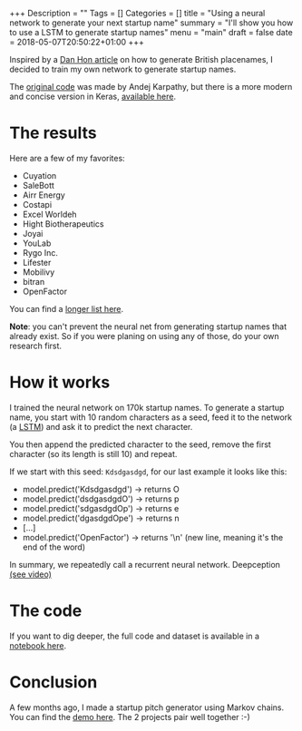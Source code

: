 +++
Description = ""
Tags = []
Categories = []
title = "Using a neural network to generate your next startup name"
summary = "I'll show you how to use a LSTM to generate startup names"
menu = "main"
draft = false
date = 2018-05-07T20:50:22+01:00
+++

Inspired by a [Dan Hon article](https://medium.com/@hondanhon/i-trained-a-neural-net-to-generate-british-placenames-9460e907e4e9) on how to generate British placenames, I decided to train my own network to generate startup names.

The [original code](https://github.com/karpathy/char-rnn) was made by Andej Karpathy, but there is a more modern and concise version in Keras, [available here](https://github.com/keras-team/keras/blob/master/examples/lstm_text_generation.py).

# The results
Here are a few of my favorites:

- Cuyation
- SaleBott
- Airr Energy
- Costapi
- Excel Worldeh
- Hight Biotherapeutics
- Joyai
- YouLab
- Rygo Inc.
- Lifester
- Mobilivy
- bitran
- OpenFactor

You can find a [longer list here](https://github.com/EliotAndres/char-rnn-tensorflow-js/blob/master/generated.txt).

**Note**: you can't prevent the neural net from generating startup names that already exist. So if you were planing on using any of those, do your own research first.
# How it works
I trained the neural network on 170k startup names. To generate a startup name, you start with 10 random characters as a seed, feed it to the network (a [LSTM](http://colah.github.io/posts/2015-08-Understanding-LSTMs/)) and ask it to predict the next character.

You then append the predicted character to the seed, remove the first character (so its length is still 10) and repeat.

If we start with this seed: `Kdsdgasdgd`, for our last example it looks like this:

- model.predict('Kdsdgasdgd') -> returns O
- model.predict('dsdgasdgdO') -> returns p
- model.predict('sdgasdgdOp') -> returns e
- model.predict('dgasdgdOpe') -> returns n
- [...]
- model.predict('OpenFactor') -> returns '\n' (new line, meaning it's the end of the word)

In summary, we repeatedly call a recurrent neural network. Deepception [(see video)](https://www.youtube.com/watch?v=UXd0EDy7aTY)

# The code
If you want to dig deeper, the full code and dataset is available in a [notebook here](https://github.com/EliotAndres/char-rnn-tensorflow-js/blob/master/python/char-rnn-tensorflow-js.ipynb).





# Conclusion
A few months ago, I made a startup pitch generator using Markov chains. You can find the [demo here](http://ndres.me/markov-incubator/). The 2 projects pair well together :-)


